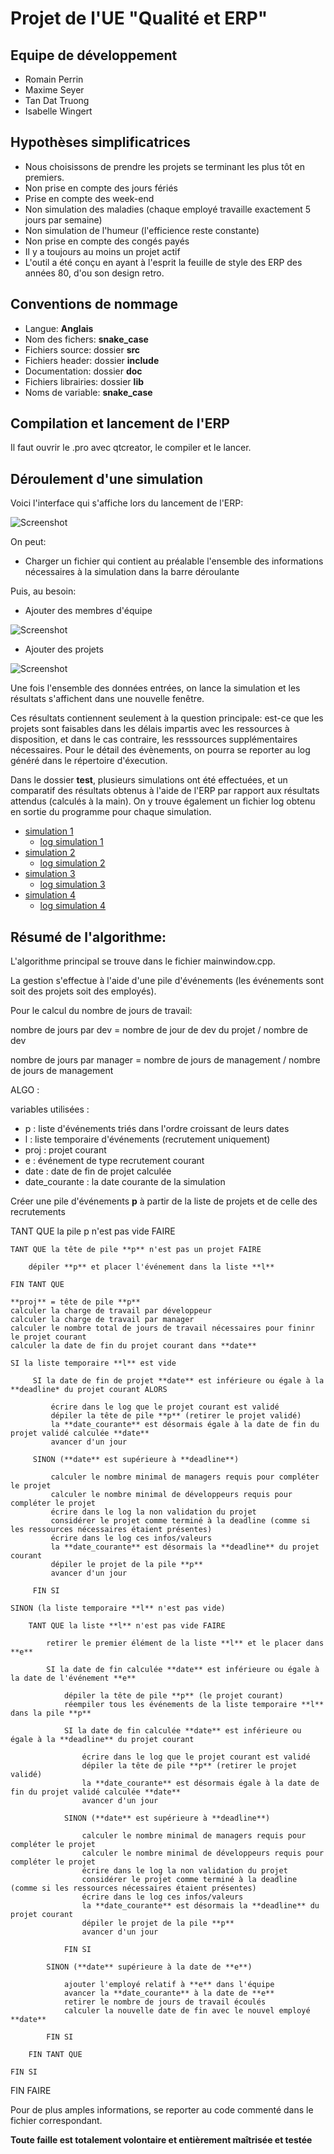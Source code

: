# Projet de l'UE "Qualité et ERP"

## Equipe de développement

- Romain Perrin
- Maxime Seyer
- Tan Dat Truong
- Isabelle Wingert

## Hypothèses simplificatrices

- Nous choisissons de prendre les projets se terminant les plus tôt en premiers.
- Non prise en compte des jours fériés
- Prise en compte des week-end
- Non simulation des maladies (chaque employé travaille exactement 5 jours par semaine)
- Non simulation de l'humeur (l'efficience reste constante)
- Non prise en compte des congés payés
- Il y a toujours au moins un projet actif
- L'outil a été conçu en ayant à l'esprit la feuille de style des ERP des années 80, d'ou son design retro.


## Conventions de nommage

- Langue: **Anglais**
- Nom des fichers: **snake\_case**
- Fichiers source: dossier **src**
- Fichiers header: dossier **include**
- Documentation: dossier **doc**
- Fichiers librairies: dossier **lib**
- Noms de variable: **snake\_case**

## Compilation et lancement de l'ERP

Il faut ouvrir le .pro avec qtcreator, le compiler et le lancer.

## Déroulement d'une simulation

Voici l'interface qui s'affiche lors du lancement de l'ERP:

![Screenshot](img/launch.png)

On peut:

- Charger un fichier qui contient au préalable l'ensemble des informations nécessaires à la simulation dans la barre déroulante

Puis, au besoin:

- Ajouter des membres d'équipe

![Screenshot](img/add_employee.png)

- Ajouter des projets

![Screenshot](img/add_project.png)

Une fois l'ensemble des données entrées, on lance la simulation et les résultats s'affichent dans une nouvelle fenêtre.

Ces résultats contiennent seulement à la question principale: est-ce que les projets sont faisables dans les délais impartis avec les ressources à disposition, et dans le cas contraire, les resssources supplémentaires nécessaires. Pour le détail des évènements, on pourra se reporter au log généré dans le répertoire d'éxecution.

Dans le dossier **test**, plusieurs simulations ont été effectuées, et un comparatif des résultats obtenus à l'aide de l'ERP par rapport aux résultats attendus (calculés à la main). On y trouve également un fichier log obtenu en sortie du programme pour chaque simulation.

* [simulation 1](./test/grille_01.md)
  * [log simulation 1](./test/results_01)
* [simulation 2](./test/grille_02.md)
  * [log simulation 2](./test/results_02)
* [simulation 3](./test/grille_03.md)
  * [log simulation 3](./test/results_03)
* [simulation 4](./test/grille_04.md)
  * [log simulation 4](./test/results_04)

## Résumé de l'algorithme:

L'algorithme principal se trouve dans le fichier mainwindow.cpp.

La gestion s'effectue à l'aide d'une pile d'événements (les événements sont soit des projets soit des employés).

Pour le calcul du nombre de jours de travail:

nombre de jours par dev = nombre de jour de dev du projet / nombre de dev

nombre de jours par manager = nombre de jours de management / nombre de jours de management

ALGO :

variables utilisées :
* p : liste d'événements triés dans l'ordre croissant de leurs dates
* l : liste temporaire d'événements (recrutement uniquement)
* proj : projet courant
* e : événement de type recrutement courant
* date : date de fin de projet calculée
* date_courante : la date courante de la simulation

Créer une pile d'événements **p** à partir de la liste de projets et de celle des recrutements

TANT QUE la pile p n'est pas vide FAIRE

    TANT QUE la tête de pile **p** n'est pas un projet FAIRE
        
        dépiler **p** et placer l'événement dans la liste **l**
        
    FIN TANT QUE
    
    **proj** = tête de pile **p**
    calculer la charge de travail par développeur         
    calculer la charge de travail par manager         
    calculer le nombre total de jours de travail nécessaires pour fininr le projet courant         
    calculer la date de fin du projet courant dans **date**
    
    SI la liste temporaire **l** est vide
         
         SI la date de fin de projet **date** est inférieure ou égale à la **deadline* du projet courant ALORS
         
             écrire dans le log que le projet courant est validé
             dépiler la tête de pile **p** (retirer le projet validé)
             la **date_courante** est désormais égale à la date de fin du projet validé calculée **date** 
             avancer d'un jour
         
         SINON (**date** est supérieure à **deadline**)
         
             calculer le nombre minimal de managers requis pour compléter le projet
             calculer le nombre minimal de développeurs requis pour compléter le projet
             écrire dans le log la non validation du projet
             considérer le projet comme terminé à la deadline (comme si les ressources nécessaires étaient présentes) 
             écrire dans le log ces infos/valeurs
             la **date_courante** est désormais la **deadline** du projet courant
             dépiler le projet de la pile **p**
             avancer d'un jour
         
         FIN SI
    
    SINON (la liste temporaire **l** n'est pas vide)
    
        TANT QUE la liste **l** n'est pas vide FAIRE
        
            retirer le premier élément de la liste **l** et le placer dans **e**
        
            SI la date de fin calculée **date** est inférieure ou égale à la date de l'événement **e**
            
                dépiler la tête de pile **p** (le projet courant)
                réempiler tous les événements de la liste temporaire **l** dans la pile **p**
                
                SI la date de fin calculée **date** est inférieure ou égale à la **deadline** du projet courant
                
                    écrire dans le log que le projet courant est validé
                    dépiler la tête de pile **p** (retirer le projet validé)
                    la **date_courante** est désormais égale à la date de fin du projet validé calculée **date** 
                    avancer d'un jour
                
                SINON (**date** est supérieure à **deadline**)
         
                    calculer le nombre minimal de managers requis pour compléter le projet
                    calculer le nombre minimal de développeurs requis pour compléter le projet
                    écrire dans le log la non validation du projet
                    considérer le projet comme terminé à la deadline (comme si les ressources nécessaires étaient présentes) 
                    écrire dans le log ces infos/valeurs
                    la **date_courante** est désormais la **deadline** du projet courant
                    dépiler le projet de la pile **p**
                    avancer d'un jour
         
                FIN SI
            
            SINON (**date** supérieure à la date de **e**)
            
                ajouter l'employé relatif à **e** dans l'équipe
                avancer la **date_courante** à la date de **e**
                retirer le nombre de jours de travail écoulés
                calculer la nouvelle date de fin avec le nouvel employé **date**
            
            FIN SI
        
        FIN TANT QUE
    
    FIN SI

FIN FAIRE

Pour de plus amples informations, se reporter au code commenté dans le fichier correspondant.

**Toute faille est totalement volontaire et entièrement maîtrisée et testée**
